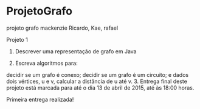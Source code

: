 # ProjetoGrafo
projeto grafo mackenzie
Ricardo, Kae, rafael

Projeto 1

1.  Descrever uma representação de grafo em Java

2.  Escreva algoritmos para:

decidir se um grafo é conexo;
decidir se um grafo é um circuito; e
dados dois vértices, u e v, calcular a distância de u até v.
3. Entrega final deste projeto está marcada para até o dia 13 de abril de 2015, até às 18:00 horas.



Primeira entrega realizada!
